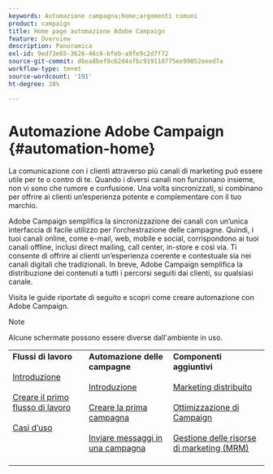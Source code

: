 ```yaml
---
keywords: Automazione campagna;home;argomenti comuni
product: campaign
title: Home page automazione Adobe Campaign
feature: Overview
description: Panoramica
exl-id: 9ed73e65-3626-46c6-bfeb-a9fe9c2d7f72
source-git-commit: d6ea8bef9c62d4afbc919110775ee99052eeed7a
workflow-type: tm+mt
source-wordcount: '191'
ht-degree: 38%

---
```


# Automazione Adobe Campaign {#automation-home}

La comunicazione con i clienti attraverso più canali di marketing può essere utile per te o contro di te. Quando i diversi canali non funzionano insieme, non vi sono che rumore e confusione. Una volta sincronizzati, si combinano per offrire ai clienti un’esperienza potente e complementare con il tuo marchio.

Adobe Campaign semplifica la sincronizzazione dei canali con un’unica interfaccia di facile utilizzo per l’orchestrazione delle campagne. Quindi, i tuoi canali online, come e-mail, web, mobile e social, corrispondono ai tuoi canali offline, inclusi direct mailing, call center, in-store e così via. Ti consente di offrire ai clienti un’esperienza coerente e contestuale sia nei canali digitali che tradizionali. In breve, Adobe Campaign semplifica la distribuzione dei contenuti a tutti i percorsi seguiti dai clienti, su qualsiasi canale.


Visita le guide riportate di seguito e scopri come creare automazione con Adobe Campaign.

>[!NOTE]
>Alcune schermate possono essere diverse dall&#39;ambiente in uso.


<table>
<tr>
  <td valign="top">
    <div>
    <b>Flussi di lavoro</b>
    </div>
    <br>
    <div>
    <a href="workflow/about-workflows.md">Introduzione</a>
    </div>
    <br>     
    <div>
    <a href="workflow/build-a-workflow.md">Creare il primo flusso di lavoro</a>
    </div>
    <br>
    <div>
    <a href="workflow/workflow-use-cases.md">Casi d’uso</a>
    </div>
    <br>
  </td>
  <td valign="top">
    <div>
    <b>Automazione delle campagne</b>
    </div>
    <br>
    <div>
    <a href="campaigns/set-up-campaigns.md">Introduzione</a>
    </div>
    <br>
    <div>
    <a href="campaigns/marketing-campaign-create.md">Creare la prima campagna</a>
    </div>
    <br>
    <div>
    <a href="campaigns/marketing-campaign-deliveries.md">Inviare messaggi in una campagna</a>
    </div>
    <br>
  </td>
  <td valign="top">
    <div>
    <b>Componenti aggiuntivi</b>
    </div>
    <br>
    <div>
    <a href="distributed-marketing/about-distributed-marketing.md">Marketing distribuito</a>
    </div>
    <br>
    <div>
    <a href="campaign-opt/campaign-typologies.md">Ottimizzazione di Campaign</a>
    </div>
    <br>
    <div>
    <a href="mrm/about-marketing-resource-management.md">Gestione delle risorse di marketing (MRM)</a>
    </div>
    <br>
  </td>
</tr>
</table>

